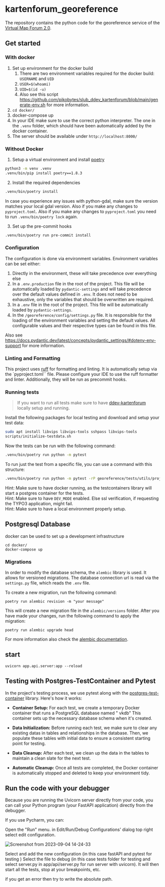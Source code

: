 # kartenforum_georeference

The repository contains the python code for the georeference service of
the [Virtual Map Forum 2.0](https://kartenforum.slub-dresden.de/).

## Get started

### With docker

1. Set up environment for the docker build
    1. There are two environment variables required for the docker build: `USERNAME` and `UID`
    2. `USER=$(whoami)`
    3. `UID=$(id -u)`
    4. Also see this script https://github.com/pikobytes/slub_ddev_kartenforum/blob/main/generate-env.sh for more
       information.
2. `cd docker/`
3. docker-compose up
4. In your IDE make sure to use the correct python interpreter. The one in the `.venv` folder, which should have
   been automatically added by the docker container.
5. The server should be available under `http://localhost:8000/`

### Without Docker

1. Setup a virtual environment and install [poetry](https://python-poetry.org/docs/)

```bash
python3 -m venv .venv
.venv/bin/pip install poetry==1.8.3
```

2. Install the required dependencies

```bash
.venv/bin/poetry install
```

In case you experience any issues with python-gdal, make sure the version matches your local gdal version. Also if you make any changes to `pyproject.toml`. Also if you make any changes to `pyproject.toml` you need to run `.venv/bin/poetry lock` again.

3. Set up the pre-commit hooks

```bash
.venv/bin/poetry run pre-commit install
```

### Configuration

The configuration is done via environment variables.
Environment variables can be set either:

1) Directly in the environment, these will take precedence over everything else
2) In a `.env.production` file in the root of the project. This file will be automatically loaded by `pydantic-settings`
   and will take precedence over the default values defined in `.env`. It does not need to be exhaustive, only the
   variables that should be overwritten are required.
3) In a `.env` file in the root of the project. This file will be automatically loaded by `pydantic-settings`.
4) In the `/georeference/config/settings.py` file. It is responsible for the loading of the environment variables and
   setting the default values. All configurable values and their respective types can be found in this file.

Also see https://docs.pydantic.dev/latest/concepts/pydantic_settings/#dotenv-env-support for more information.

### Linting and Formatting

This project uses [ruff](https://docs.astral.sh/ruff/) for formatting and linting. It is automatically setup via the `pyproject.toml``  file. Please configure your IDE to use the ruff formatter and linter. Additionally, they will be run as precommit hooks.

### Running tests

> If you want to run all tests make sure to have [ddev-kartenforum](https://github.com/slub/ddev-kartenforum) locally setup and running. 

Install the following packages for local testing and download and setup your test data:

```bash
sudo apt install libvips libvips-tools sshpass libvips-tools
scripts/initialize-testdata.sh
```

Now the tests can be run with the following command:

```bash
.venv/bin/poetry run python -m pytest
```

To run just the test from a specific file, you can use a command with this structure:

```bash
.venv/bin/poetry run python -m pytest -rP georeference/tests/utils/proj_test.py::test_get_crs_from_request_params_use_passed_crs
```

Hint: Make sure to have docker running, as the testcontainers library will start a postgres container for the tests.<br/>
Hint: Make sure to have `DEV_MODE` enabled. Else ssl verification, if requesting the TYPO3 application, might fail.<br/>
Hint: Make sure to have a local environment properly setup.

## Postgresql Database

docker can be used to set up a development infrastructure

```
cd docker/
docker-compose up
```

### Migrations

In order to modify the database schema, the `alembic` library is used.
It allows for versioned migrations.
The database connection url is read via the `settings.py` file, which reads the `.env` file.

To create a new migration, run the following command:

```
poetry run alembic revision -m "your message"
```

This will create a new migration file in the `alembic/versions` folder.
After you have made your changes, run the following command to apply the migration:

```
poetry run alembic upgrade head
```

For more information also check the [alembic documentation](https://alembic.sqlalchemy.org/en/latest/index.html).

## start

```
uvicorn app.api.server:app --reload
```

## Testing with Postgres-TestContainer and Pytest

In the project's testing process, we use pytest along with
the [postgres-test-container](https://github.com/testcontainers/testcontainers-python) library. Here's how it works:

- **Container Setup:** For each test, we create a temporary Docker container that runs a PostgreSQL database named "
  vkdb" This container sets up the necessary database schema when it's created.

- **Data Initialization:** Before running each test, we make sure to clear any existing datas in tables and
  relationships in the
  database. Then, we populate these tables with initial data to ensure a consistent starting point for testing.

- **Data Cleanup:** After each test, we clean up the data in the tables to maintain a clean slate for the next test.

- **Automatic Cleanup:** Once all tests are completed, the Docker container is automatically stopped and deleted to keep
  your
  environment tidy.

## Run the code with your debugger

Because you are running the Uvicorn server directly from your code, you can call your Python program (your FastAPI
application) directly from the debugger.

If you use Pycharm, you can:

Open the "Run" menu.
in Edit/Run/Debug Configurations' dialog top right select edit configuration.

![Screenshot from 2023-09-04 14-24-33](https://github.com/pikobytes/slub_kartenforum_georeference_fastapi/assets/129738734/43b7464d-ca4f-48f9-8c60-46bbb21c7f31)

Select and add the new configuration (in this case fastAPI and pytest for testing )
Select the file to debug (in this case tests folder for testing and select server.py in app/api/server.py for run server
with uvicorn).
It will then start all the tests, stop at your breakpoints, etc.

if you get an error then try to write the absolute path.

